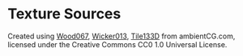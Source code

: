 

# Texture Sources

Created using [Wood067](https://ambientcg.com/view?id=Wood067), [Wicker013](ambientCG.com/a/Wicker013), [Tile133D](https://ambientcg.com/view?id=Tiles133D) from ambientCG.com,
licensed under the Creative Commons CC0 1.0 Universal License.
